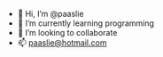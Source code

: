 - 👋 Hi, I’m @paaslie
- 🌱 I’m currently learning programming 
- 💞️ I’m looking to collaborate
- 📫 paaslie@hotmail.com

